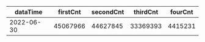 |dataTime|firstCnt|secondCnt|thirdCnt|fourCnt|
|-|-|-|-|-|
|2022-06-30|45067966|44627845|33369393|4415231|